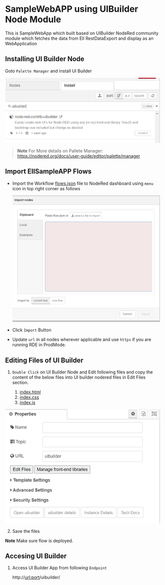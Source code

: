 # SampleWebAPP using UIBuilder Node Module

This is SampleWebApp which built based on UIBuilder NodeRed community module which fetches the data from EII RestDataExport and display as an WebApplication

## Installing UI Builder Node

Goto `Palette Manager` and install UI Builder

![img_pallet.png](./images/img_pallet.png)

> **Note**
> For More details on Pallete Manager: https://nodered.org/docs/user-guide/editor/palette/manager


## Import EIISampleAPP Flows

*   Import the Workflow [flows.json](./flows.json) file to NodeRed dashboard using `menu` icon in top right corner as follows
    
      ![images/imageimportnodes.png](./images/imageimportnodes.png)

*   Click `Import` Button

*   Update `url` in all nodes wherever applicable and use `https` if you are running RDE in ProdMode.

## Editing Files of UI Builder

1. `Double Click` on UI Builder Node and Edit following files and copy the content of the below files into UI builder nodered files in Edit Files section.
    
    1. [index.html](./index.html)
    2. [index.css](./index.css)
    3. [index.js](./index.js)

![img_edit_files.png](./images/img_edit_files.png)

2. Save the files

**Note** Make sure flow is deployed.

## Accesing UI Builder

1.  Access UI Builder App from following `Endpoint`

    http://<url:port>/uibuilder/









